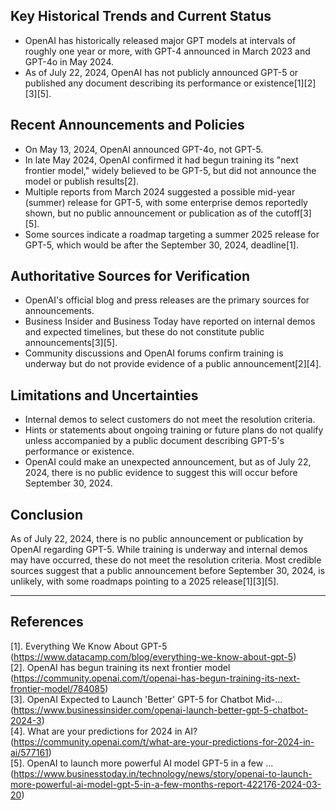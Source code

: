 ## Key Historical Trends and Current Status

- OpenAI has historically released major GPT models at intervals of roughly one year or more, with GPT-4 announced in March 2023 and GPT-4o in May 2024.
- As of July 22, 2024, OpenAI has not publicly announced GPT-5 or published any document describing its performance or existence[1][2][3][5].

## Recent Announcements and Policies

- On May 13, 2024, OpenAI announced GPT-4o, not GPT-5.
- In late May 2024, OpenAI confirmed it had begun training its "next frontier model," widely believed to be GPT-5, but did not announce the model or publish results[2].
- Multiple reports from March 2024 suggested a possible mid-year (summer) release for GPT-5, with some enterprise demos reportedly shown, but no public announcement or publication as of the cutoff[3][5].
- Some sources indicate a roadmap targeting a summer 2025 release for GPT-5, which would be after the September 30, 2024, deadline[1].

## Authoritative Sources for Verification

- OpenAI's official blog and press releases are the primary sources for announcements.
- Business Insider and Business Today have reported on internal demos and expected timelines, but these do not constitute public announcements[3][5].
- Community discussions and OpenAI forums confirm training is underway but do not provide evidence of a public announcement[2][4].

## Limitations and Uncertainties

- Internal demos to select customers do not meet the resolution criteria.
- Hints or statements about ongoing training or future plans do not qualify unless accompanied by a public document describing GPT-5's performance or existence.
- OpenAI could make an unexpected announcement, but as of July 22, 2024, there is no public evidence to suggest this will occur before September 30, 2024.

## Conclusion

As of July 22, 2024, there is no public announcement or publication by OpenAI regarding GPT-5. While training is underway and internal demos may have occurred, these do not meet the resolution criteria. Most credible sources suggest that a public announcement before September 30, 2024, is unlikely, with some roadmaps pointing to a 2025 release[1][3][5].

---

## References

[1]. Everything We Know About GPT-5 (https://www.datacamp.com/blog/everything-we-know-about-gpt-5)  
[2]. OpenAI has begun training its next frontier model (https://community.openai.com/t/openai-has-begun-training-its-next-frontier-model/784085)  
[3]. OpenAI Expected to Launch 'Better' GPT-5 for Chatbot Mid-... (https://www.businessinsider.com/openai-launch-better-gpt-5-chatbot-2024-3)  
[4]. What are your predictions for 2024 in AI? (https://community.openai.com/t/what-are-your-predictions-for-2024-in-ai/577161)  
[5]. OpenAI to launch more powerful AI model GPT-5 in a few ... (https://www.businesstoday.in/technology/news/story/openai-to-launch-more-powerful-ai-model-gpt-5-in-a-few-months-report-422176-2024-03-20)
